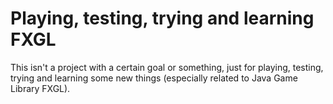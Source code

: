 # Playing, testing, trying and learning FXGL
This isn't a project with a certain goal or something,
just for playing, testing, trying and learning
some new things (especially related to Java Game Library FXGL).
